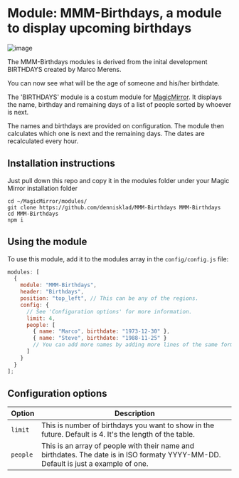 # Module: MMM-Birthdays, a module to display upcoming birthdays

![image](https://github.com/dennisklad/MMM-Birthdays/assets/53832177/edeefa60-4f77-4d98-a5fe-82b15c2aba2d)

The MMM-Birthdays modules is derived from the inital development BIRTHDAYS created by Marco Merens.

You can now see what will be the age of someone and his/her birthdate.

The 'BIRTHDAYS' module is a costum module for [MagicMirror](https://github.com/MichMich/MagicMirror).
It displays the name, birthday and remaining days of a list of people sorted by whoever is next.

The names and birthdays are provided on configuration. The module then calculates which one is next and the remaining days.
The dates are recalculated every hour.

## Installation instructions

Just pull down this repo and copy it in the modules folder under your Magic Mirror installation folder

```
cd ~/MagicMirror/modules/
git clone https://github.com/dennisklad/MMM-Birthdays MMM-Birthdays
cd MMM-Birthdays
npm i
```

## Using the module

To use this module, add it to the modules array in the `config/config.js` file:

```javascript
modules: [
  {
    module: "MMM-Birthdays",
    header: "Birthdays",
    position: "top_left", // This can be any of the regions.
    config: {
      // See 'Configuration options' for more information.
      limit: 4,
      people: [
        { name: "Marco", birthdate: "1973-12-30" },
        { name: "Steve", birthdate: "1988-11-25" }
        // You can add more names by adding more lines of the same format.
      ]
    }
  }
];
```

## Configuration options

<table width="100%">
  <!-- why, markdown... -->
  <thead>
    <tr>
      <th>Option</th>
      <th width="100%">Description</th>
    </tr>
  <thead>
  <tbody>
    <tr>
      <td><code>limit</code></td>
      <td>This is number of birthdays you want to show in the future. Default is 4. It's the length of the table.
      </td>
</tr>
    <tr>
      <td><code>people</code></td>
      <td>This is an array of people with their name and birthdates. The date is in ISO formaty YYYY-MM-DD. 
	Default is just a example of one.
      </td>
    </tr>
  </tbody>
</table>
